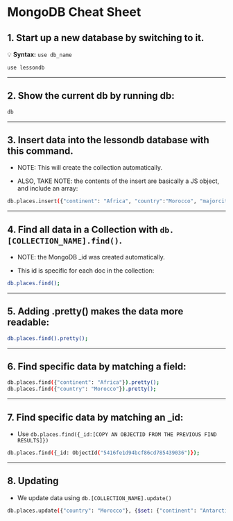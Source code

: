 # MongoDB Cheat Sheet

## 1. Start up a new database by switching to it.

💡 __Syntax:__ `use db_name` 

```bash
use lessondb
```

---

## 2. Show the current db by running db:

```bash
db
```

---

## 3. Insert data into the lessondb database with this command.

* NOTE: This will create the collection automatically.

* ALSO, TAKE NOTE: the contents of the insert are basically a JS object, and include an array:

```bash
db.places.insert({"continent": "Africa", "country":"Morocco", "majorcities": ["Casablanca", "Fez", "Marrakech"]});
```

---

## 4. Find all data in a Collection with `db.[COLLECTION_NAME].find()`.

* NOTE: the MongoDB _id was created automatically.

* This id is specific for each doc in the collection:

```bash
db.places.find();
```

---

## 5. Adding .pretty() makes the data more readable:

```bash
db.places.find().pretty();
```

---

## 6. Find specific data by matching a field:

```bash
db.places.find({"continent": "Africa"}).pretty();
db.places.find({"country": "Morocco"}).pretty();
```

---

## 7. Find specific data by matching an _id:

* Use `db.places.find({_id:[COPY AN OBJECTID FROM THE PREVIOUS FIND RESULTS]})`

```bash
db.places.find({_id: ObjectId("5416fe1d94bcf86cd785439036")});
```

---

## 8. Updating

* We update data using `db.[COLLECTION_NAME].update()`

```bash
db.places.update({"country": "Morocco"}, {$set: {"continent": "Antarctica"}});
```

